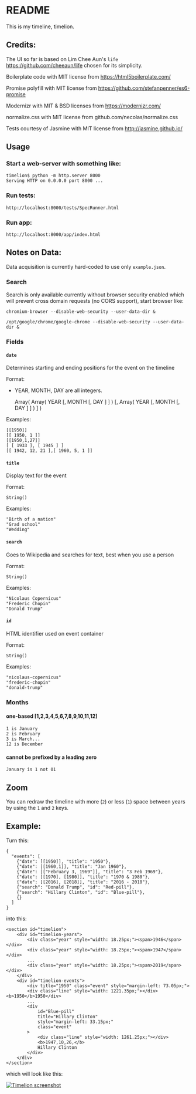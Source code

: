 # README

This is my timeline, timelion.

## Credits:

The UI so far is based on Lim Chee Aun's `life`
https://github.com/cheeaun/life chosen for its simplicity.

Boilerplate code with MIT license from https://html5boilerplate.com/

Promise polyfill with MIT license from https://github.com/stefanpenner/es6-promise

Modernizr with MIT & BSD licenses from https://modernizr.com/

normalize.css with MIT license from github.com/necolas/normalize.css

Tests courtesy of Jasmine with MIT license from http://jasmine.github.io/

## Usage


### Start a web-server with something like:

	timelion$ python -m http.server 8000
	Serving HTTP on 0.0.0.0 port 8000 ...

### Run tests:

	http://localhost:8000/tests/SpecRunner.html

### Run app:

	http://localhost:8000/app/index.html

## Notes on Data:

Data acquisition is currently hard-coded to use only `example.json`.

### Search

Search is only available currently without browser security enabled which will
prevent cross domain requests (no CORS support), start browser like:

	chromium-browser --disable-web-security --user-data-dir &

	/opt/google/chrome/google-chrome --disable-web-security --user-data-dir &

### Fields

#### `date`

Determines starting and ending positions for the event on the timeline

Format:

* YEAR, MONTH, DAY are all integers.

	Array( Array( YEAR [, MONTH [, DAY ] ] ) [, Array( YEAR [, MONTH [, DAY ] ] ) ] )

Examples:

	[[1950]]
	[[ 1950, 1 ]]
	[[1950,1,27]]
	[ [ 1933 ], [ 1945 ] ]
	[[ 1942, 12, 21 ],[ 1960, 5, 1 ]]

#### `title`

Display text for the event

Format:

	String()

Examples:

	"Birth of a nation"
	"Grad school"
	"Wedding"

#### `search`

Goes to Wikipedia and searches for text, best when you use a person

Format:

	String()

Examples:

	"Nicolaus Copernicus"
	"Frederic Chopin"
	"Donald Trump"

#### `id`

HTML identifier used on event container

Format:

	String()

Examples:

	"nicolaus-copernicus"
	"frederic-chopin"
	"donald-trump"

### Months

#### one-based [1,2,3,4,5,6,7,8,9,10,11,12]

	1 is January
	2 is February
	3 is March...
	12 is December

#### cannot be prefixed by a leading zero

	January is 1 not 01

## Zoom

You can redraw the timeline with more (`2`) or less (`1`) space between years
by using the `1` and `2` keys.

## Example:

Turn this:

	{
	  "events": [
		{"date": [[1950]], "title": "1950"},
		{"date": [[1960,1]], "title": "Jan 1960"},
		{"date": [["February 3, 1969"]], "title": "3 Feb 1969"},
		{"date": [[1970], [1980]], "title": "1970 & 1980"},
		{"date": [[2016], [2018]], "title": "2016 - 2018"},
		{"search": "Donald Trump", "id": "Red-pill"},
		{"search": "Hillary Clinton", "id": "Blue-pill"},
		{}
	  ]
	}

into this:

	<section id="timelion">
		<div id="timelion-years">
			<div class="year" style="width: 18.25px;"><span>1946</span></div>
			<div class="year" style="width: 18.25px;"><span>1947</span></div>
			...
			<div class="year" style="width: 18.25px;"><span>2019</span></div>
		</div>
		<div id="timelion-events">
			<div title="1950" class="event" style="margin-left: 73.05px;">
			<div class="line" style="width: 1221.35px;"></div><b>1950</b>1950</div>
			...
			<div
				id="Blue-pill"
				title="Hillary Clinton"
				style="margin-left: 33.15px;"
				class="event"
			>
				<div class="line" style="width: 1261.25px;"></div>
				<b>1947,10,26,</b>
				Hillary Clinton
			</div>
		</div>
	</section>

which will look like this:

[![Timelion screenshot](http://104.237.140.142/timelion/assets/screenshot.png)](http://104.237.140.142/timelion/assets/screenshot.png)

